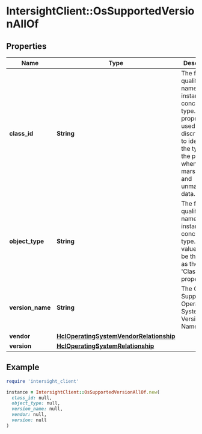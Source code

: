 # IntersightClient::OsSupportedVersionAllOf

## Properties

| Name | Type | Description | Notes |
| ---- | ---- | ----------- | ----- |
| **class_id** | **String** | The fully-qualified name of the instantiated, concrete type. This property is used as a discriminator to identify the type of the payload when marshaling and unmarshaling data. | [default to &#39;os.SupportedVersion&#39;] |
| **object_type** | **String** | The fully-qualified name of the instantiated, concrete type. The value should be the same as the &#39;ClassId&#39; property. | [default to &#39;os.SupportedVersion&#39;] |
| **version_name** | **String** | The OsInstall Supported Operating System Version Name. | [optional][readonly] |
| **vendor** | [**HclOperatingSystemVendorRelationship**](HclOperatingSystemVendorRelationship.md) |  | [optional] |
| **version** | [**HclOperatingSystemRelationship**](HclOperatingSystemRelationship.md) |  | [optional] |

## Example

```ruby
require 'intersight_client'

instance = IntersightClient::OsSupportedVersionAllOf.new(
  class_id: null,
  object_type: null,
  version_name: null,
  vendor: null,
  version: null
)
```

